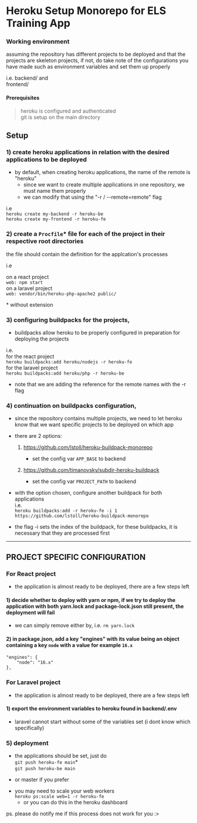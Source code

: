 # Heroku Setup Monorepo for ELS Training App


### Working environment

assuming the repository has different projects to be deployed
and that the projects are skeleton projects, if not,
do take note of the configurations you have made such as environment variables and set them up properly

i.e.
backend/   and   
frontend/

#### Prerequisites
>heroku is configured and authenticated  
git is setup on the main directory


## Setup

### 1) create heroku applications in relation with the desired applications to be deployed  
- by default, when creating heroku applications, the name of the remote is "heroku"  
    - since we want to create multiple applications in one repository, we must name them properly  
    - we can modify that using the "-r / --remote=remote" flag  
  
i.e  
`heroku create my-backend -r heroku-be`  
`heroku create my-frontend -r heroku-fe`  


### 2) create a `Procfile`* file for each of the project in their respective root directories  
the file should contain the definition for the applcation's processes  

i.e  

on a react project  
`web: npm start`  
on a laravel project   
`web: vendor/bin/heroku-php-apache2 public/`  

\* without extension  


### 3) configuring buildpacks for the projects,  
- buildpacks allow heroku to be properly configured in preparation for deploying the projects  
 
i.e.  
for the react project  
`heroku buildpacks:add heroku/nodejs -r heroku-fe`  
for the laravel project  
`heroku buildpacks:add heroku/php -r heroku-be`  

- note that we are adding the reference for the remote names with the -r flag  


### 4) continuation on buildpacks configuration,  
- since the repository contains multiple projects, we need to let heroku know that we want specific projects to be deployed on which app  

- there are 2 options:  

    1) https://github.com/lstoll/heroku-buildpack-monorepo  
        - set the config var `APP_BASE` to backend  

    2) https://github.com/timanovsky/subdir-heroku-buildpack  
        - set the config var `PROJECT_PATH` to backend  

- with the option chosen, configure another buildpack for both applications  
i.e.  
`heroku buildpacks:add -r heroku-fe -i 1 https://github.com/lstoll/heroku-buildpack-monorepo`

- the flag -i <n> sets the index of the buildpack, for these buildpacks, it is necessary that they are processed first

---
## PROJECT SPECIFIC CONFIGURATION

### For React project
- the application is almost ready to be deployed, there are a few steps left  

#### 1) decide whether to deploy with yarn or npm, if we try to deploy the application with both yarn.lock and package-lock.json still present, the deployment will fail  
- we can simply remove either by, i.e. `rm yarn.lock`  

#### 2) in package.json, add a key "engines" with its value being an object containing a key `node` with a value for example `16.x`
```
"engines": {
    "node": "16.x"
},
```

### For Laravel project
- the application is almost ready to be deployed, there are a few steps left  

#### 1) export the environment variables to heroku found in backend/.env  
- laravel cannot start without some of the variables set (i dont know which specifically)


### 5) deployment
- the applications should be set, just do  
`git push heroku-fe main`*   
`git push heroku-be main`

* or master if you prefer

- you may need to scale your web workers  
    `heroku ps:scale web=1 -r heroku-fe`  
    - or you can do this in the heroku dashboard


ps. please do notify me if this process does not work for you :>
